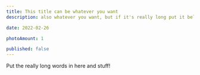 ```yaml
---
title: This title can be whatever you want
description: also whatever you want, but if it's really long put it below.

date: 2022-02-26

photoAmount: 1

published: false
---
```

Put the really long words in here and stuff!
